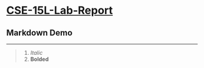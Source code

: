 # [CSE-15L-Lab-Report](https://github.com/Awakenight/cse15l-lab-reports)

## Markdown Demo
---
> 1. *Italic*
> 2. **Bolded**
